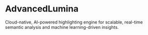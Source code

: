 # AdvancedLumina
Cloud-native, AI-powered highlighting engine for scalable, real-time semantic analysis and machine learning-driven insights.
